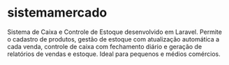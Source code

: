 # sistemamercado
Sistema de Caixa e Controle de Estoque desenvolvido em Laravel. Permite o cadastro de produtos, gestão de estoque com atualização automática a cada venda, controle de caixa com fechamento diário e geração de relatórios de vendas e estoque. Ideal para pequenos e médios comércios.
